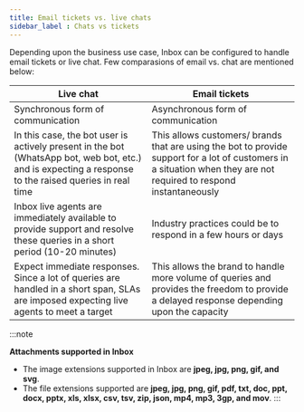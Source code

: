 ```yaml
---
title: Email tickets vs. live chats
sidebar_label : Chats vs tickets
---
```



Depending upon the business use case, Inbox can be configured to handle email tickets or live chat. Few comparasions of email vs. chat are mentioned below: 

|  Live chat| Email tickets |
|--|--|
|Synchronous form of communication|Asynchronous form of communication|
|In this case, the bot user is actively present in the bot (WhatsApp bot, web bot, etc.) and is expecting a response to the raised queries in real time |This allows customers/ brands that are using the bot to provide support for a lot of customers in a situation when they are not required to respond instantaneously |
|Inbox live agents are immediately available to provide support and resolve these queries in a short period (10-20 minutes)|Industry practices could be to respond in a few hours or days|
|Expect immediate responses. Since a lot of queries are handled in a short span, SLAs are imposed expecting live agents to meet a target|This allows the brand to handle more volume of queries and provides the freedom to provide a delayed response depending upon the capacity|

:::note

**Attachments supported in Inbox**

- The image extensions supported in Inbox are **jpeg, jpg, png, gif, and svg**.
- The file extensions supported are **jpeg, jpg, png, gif, pdf, txt, doc, ppt, docx, pptx, xls, xlsx, csv, tsv, zip, json, mp4, mp3, 3gp, and mov**. 
:::